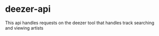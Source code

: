 # deezer-api
This api handles requests on the deezer tool that handles track searching and viewing artists
